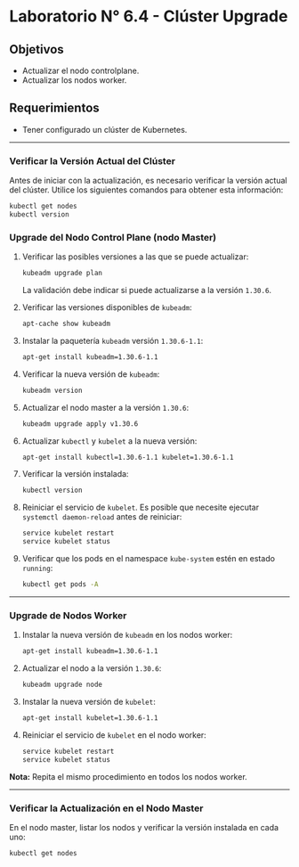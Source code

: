 
# Laboratorio N° 6.4 - Clúster Upgrade

## Objetivos
- Actualizar el nodo controlplane.
- Actualizar los nodos worker.

## Requerimientos
- Tener configurado un clúster de Kubernetes.

---

### Verificar la Versión Actual del Clúster
Antes de iniciar con la actualización, es necesario verificar la versión actual del clúster. Utilice los siguientes comandos para obtener esta información:

```bash
kubectl get nodes
kubectl version
```

### Upgrade del Nodo Control Plane (nodo Master)
1. Verificar las posibles versiones a las que se puede actualizar:
   ```bash
   kubeadm upgrade plan
   ```

   La validación debe indicar si puede actualizarse a la versión `1.30.6`.

2. Verificar las versiones disponibles de `kubeadm`:
   ```bash
   apt-cache show kubeadm
   ```

3. Instalar la paquetería `kubeadm` versión `1.30.6-1.1`:
   ```bash
   apt-get install kubeadm=1.30.6-1.1
   ```

4. Verificar la nueva versión de `kubeadm`:
   ```bash
   kubeadm version
   ```

5. Actualizar el nodo master a la versión `1.30.6`:
   ```bash
   kubeadm upgrade apply v1.30.6
   ```

6. Actualizar `kubectl` y `kubelet` a la nueva versión:
   ```bash
   apt-get install kubectl=1.30.6-1.1 kubelet=1.30.6-1.1
   ```

7. Verificar la versión instalada:
   ```bash
   kubectl version
   ```

8. Reiniciar el servicio de `kubelet`. Es posible que necesite ejecutar `systemctl daemon-reload` antes de reiniciar:
   ```bash
   service kubelet restart
   service kubelet status
   ```

9. Verificar que los pods en el namespace `kube-system` estén en estado `running`:
   ```bash
   kubectl get pods -A
   ```

---

### Upgrade de Nodos Worker
1. Instalar la nueva versión de `kubeadm` en los nodos worker:
   ```bash
   apt-get install kubeadm=1.30.6-1.1
   ```

2. Actualizar el nodo a la versión `1.30.6`:
   ```bash
   kubeadm upgrade node
   ```

3. Instalar la nueva versión de `kubelet`:
   ```bash
   apt-get install kubelet=1.30.6-1.1
   ```

4. Reiniciar el servicio de `kubelet` en el nodo worker:
   ```bash
   service kubelet restart
   service kubelet status
   ```

**Nota:** Repita el mismo procedimiento en todos los nodos worker.

---

### Verificar la Actualización en el Nodo Master
En el nodo master, listar los nodos y verificar la versión instalada en cada uno:
```bash
kubectl get nodes
```
